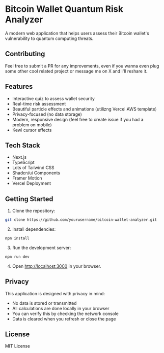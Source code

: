 # Bitcoin Wallet Quantum Risk Analyzer

A modern web application that helps users assess their Bitcoin wallet's vulnerability to quantum computing threats. 

## Contributing

Feel free to submit a PR for any improvements, 
even if you wanna even plug some other cool related project or message me on X and I'll reshare it.

## Features

- Interactive quiz to assess wallet security
- Real-time risk assessment
- Beautiful particle effects and animations
(utilizng Vercel AWS template)
- Privacy-focused (no data storage)
- Modern, responsive design 
(feel free to create issue if you had a problem on mobile)
- Kewl cursor effects

## Tech Stack

- Next.js 
- TypeScript
- Lots of Tailwind CSS
- Shadcn/ui Components
- Framer Motion
- Vercel Deployment

## Getting Started

1. Clone the repository:
```bash
git clone https://github.com/yourusername/bitcoin-wallet-analyzer.git
```

2. Install dependencies:
```bash
npm install
```

3. Run the development server:
```bash
npm run dev
```

4. Open [http://localhost:3000](http://localhost:3000) in your browser.

## Privacy

This application is designed with privacy in mind:
- No data is stored or transmitted
- All calculations are done locally in your browser
- You can verify this by checking the network console
- Data is cleared when you refresh or close the page


## License

MIT License 